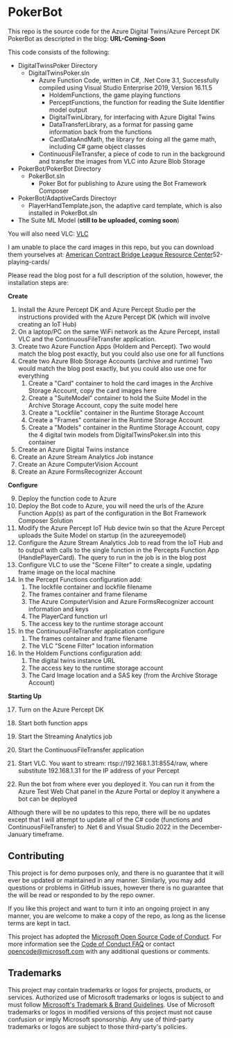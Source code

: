 # PokerBot

This repo is the source code for the Azure Digital Twins/Azure Percept DK PokerBot as descripted in the blog: **URL-Coming-Soon**

This code consists of the following:
* DigitalTwinsPoker Directory
  * DigitalTwinsPoker.sln
    * Azure Function Code, written in C#, .Net Core 3.1, Successfully compiled using Visual Studio Enterprise 2019, Version 16.11.5
      * HoldemFunctions, the game playing functions
      * PerceptFunctions, the function for reading the Suite Identifier model output
      * DigitalTwinLibrary, for interfacing with Azure Digital Twins
      * DataTransferLibrary, as a format for passing game information back from the functions
      * CardDataAndMath, the library for doing all the game math, including C# game object classes
    * ContinuousFileTransfer, a piece of code to run in the background and transfer the images from VLC into Azure Blob Storage
* PokerBot/PokerBot Directory
  * PokerBot.sln
    * Poker Bot for publishing to Azure using the Bot Framework Composer
* PokerBot/AdaptiveCards Directoyr
  * PlayerHandTemplate.json, the adaptive card template, which is also installed in PokerBot.sln
* The Suite ML Model (**still to be uploaded, coming soon**)

You will also need VLC: [VLC](https://www.videolan.org/vlc/)

I am unable to place the card images in this repo, but you can download them yourselves at: [American Contract Bridge League Resource Center](https://acbl.mybigcommerce.com/)52-playing-cards/

Please read the blog post for a full description of the solution, however, the installation steps are:

**Create**
1. Install the Azure Percept DK and Azure Percept Studio per the instructions provided with the Azure Percept DK (which will involve creating an IoT Hub)
2. On a laptop/PC on the same WiFi network as the Azure Percept, install VLC and the ContinuousFileTransfer application.
3. Create two Azure Function Apps (Holdem and Percept).  Two would match the blog post exactly, but you could also use one for all functions
4. Create two Azure Blob Storage Accounts (archive and runtime) Two would match the blog post exactly, but you could also use one for everything
   1. Create a "Card" container to hold the card images in the Archive Storage Account, copy the card images here
   2. Create a "SuiteModel" container to hold the Suite Model in the Archive Storage Account, copy the suite model here
   3. Create a "Lockfile" container in the Runtime Storage Account
   4. Create a "Frames" container in the Runtime Storage Account
   5. Create a "Models" container in the Runtime Storage Account, copy the 4 digital twin models from DigitalTwinsPoker.sln into this container
5. Create an Azure Digital Twins instance
6. Create an Azure Stream Analytics Job instance
7. Create an Azure ComputerVision Account
8. Create an Azure FormsRecognizer Account

**Configure**

9. Deploy the function code to Azure
10. Deploy the Bot code to Azure, you will need the urls of the Azure Function App(s) as part of the configuration in the Bot Framework Composer Solution
11. Modify the Azure Percept IoT Hub device twin so that the Azure Percept uploads the Suite Model on startup (in the azureeyemodel)
12. Configure the Azure Stream Analytics Job to read from the IoT Hub and to output with calls to the single function in the Percepts Function App (HandlePlayerCard).  The query to run in the job is in the blog post
13. Configure VLC to use the "Scene Filter" to create a single, updating frame image on the local machine 
14. In the Percept Functions configuration add:
    1. The lockfile container and lockfile filename
    2. The frames container and frame filename
    3. The Azure ComputerVision  and Azure FormsRecognizer account information and keys
    4. The PlayerCard function url
    5. The access key to the runtime storage account
15. In the ContinuousFileTransfer application configure
    1. The frames container and frame filename
    2. The VLC "Scene Filter" location information
16. In the Holdem Functions configuration add:
    1. The digital twins instance URL
    2. The access key to the runtime storage account
    3. The Card Image location and a SAS key (from the Archive Storage Account)

**Starting Up**

17. Turn on the Azure Percept DK

18. Start both function apps

19. Start the Streaming Analytics job

20. Start the ContinuousFileTransfer application

21. Start VLC.  You want to stream: rtsp://192.168.1.31:8554/raw, where substitute 192.168.1.31 for the IP address of your Percept

22. Run the bot from where ever you deployed it.  You can run it from the Azure Test Web Chat panel in the Azure Portal or deploy it anywhere a bot can be deployed

Although there will be no updates to this repo, there will be no updates except that I will attempt to update all of the C# code (functions and ContinuousFileTransfer) to .Net 6 and Visual Studio 2022 in the December-January timeframe.

## Contributing

This project is for demo purposes only, and there is no guarantee that it will ever be updated or maintained in any manner.  Similarly, you may add questions or problems in GitHub issues, however there is no guarantee that the will be read or responded to by the repo owner.

If you like this project and want to turn it into an ongoing project in any manner, you are welcome to make a copy of the repo, as long as the license terms are kept in tact.

This project has adopted the [Microsoft Open Source Code of Conduct](https://opensource.microsoft.com/codeofconduct/).
For more information see the [Code of Conduct FAQ](https://opensource.microsoft.com/codeofconduct/faq/) or
contact [opencode@microsoft.com](mailto:opencode@microsoft.com) with any additional questions or comments.

## Trademarks

This project may contain trademarks or logos for projects, products, or services. Authorized use of Microsoft 
trademarks or logos is subject to and must follow 
[Microsoft's Trademark & Brand Guidelines](https://www.microsoft.com/en-us/legal/intellectualproperty/trademarks/usage/general).
Use of Microsoft trademarks or logos in modified versions of this project must not cause confusion or imply Microsoft sponsorship.
Any use of third-party trademarks or logos are subject to those third-party's policies.
